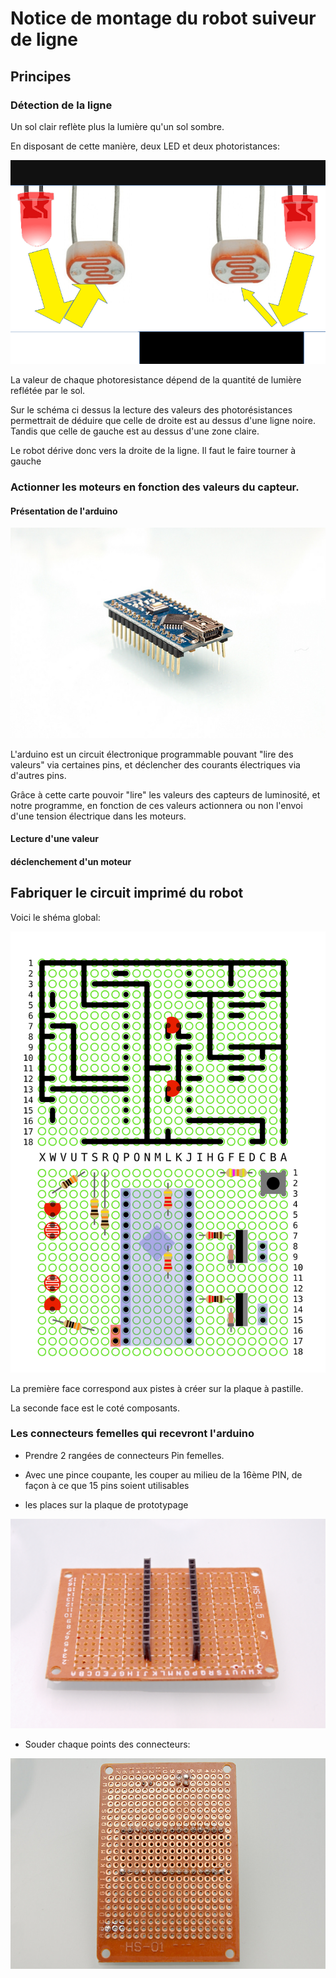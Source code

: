 # Notice de montage du robot suiveur de ligne

## Principes

### Détection de la ligne

Un sol clair reflète plus la lumière qu'un sol sombre.

En disposant de cette manière, deux LED et deux photoristances:

![schema de principe](doc/principe.png)

La valeur de chaque photoresistance dépend de la quantité de lumière reflétée par le sol.

Sur le schéma ci dessus la lecture des valeurs des photorésistances permettrait de déduire que celle de droite est au dessus d'une ligne noire. Tandis que celle de gauche est au dessus d'une zone claire.

Le robot dérive donc vers la droite de la ligne. Il faut le faire tourner à gauche

### Actionner les moteurs en fonction des valeurs du capteur.

#### Présentation de l'arduino

![Arduino Nano](doc/arduino.jpg)

L'arduino est un circuit électronique programmable pouvant "lire des valeurs" via certaines pins, et déclencher des courants électriques via d'autres pins.

Grâce à cette carte pouvoir "lire" les valeurs des capteurs de luminosité, et notre programme, en fonction de ces valeurs actionnera ou non l'envoi d'une tension électrique dans les moteurs.

#### Lecture d'une valeur



#### déclenchement d'un moteur


## Fabriquer le circuit imprimé du robot

Voici le shéma global:

![Shema](electronics/robot-soudure-composants-v2.svg)


La première face correspond aux pistes à créer sur la plaque à pastille.

La seconde face est le coté composants.


### Les connecteurs femelles qui recevront l'arduino

* Prendre 2 rangées de connecteurs Pin femelles.
* Avec une pince coupante, les couper au milieu de la 16ème PIN, de façon à ce que 15 pins soient utilisables

* les places sur la plaque de prototypage

![photo connecteurs pins femelle](doc/connecteurspinFemelle.jpg)

* Souder chaque points des connecteurs:

![photo connecteurs pins femelle verso](doc/connnecteurspinFelemmeBack.jpg)



